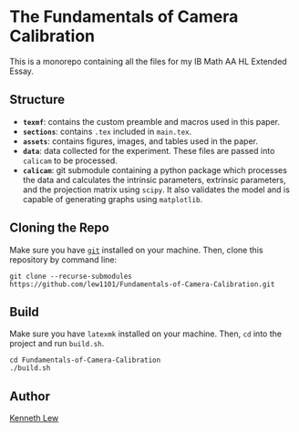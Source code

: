 # The Fundamentals of Camera Calibration

This is a monorepo containing all the files for my IB Math AA HL Extended Essay.

## Structure

- **`texmf`**: contains the custom preamble and macros used in this paper.
- **`sections`**: contains `.tex` included in `main.tex`.
- **`assets`**: contains figures, images, and tables used in the paper.
- **`data`**: data collected for the experiment. These files are passed into `calicam` to be processed.
- **`calicam`**: git submodule containing a python package which processes the data and calculates the intrinsic parameters, extrinsic parameters, and the projection matrix using `scipy`. It also validates the model and is capable of generating graphs using `matplotlib`.

## Cloning the Repo

Make sure you have [`git`](https://git-scm.com/) installed on your machine. Then, clone this repository by command line:

```shell
git clone --recurse-submodules https://github.com/lew1101/Fundamentals-of-Camera-Calibration.git
```

## Build

Make sure you have `latexmk` installed on your machine. Then, `cd` into the project and run `build.sh`.

```shell
cd Fundamentals-of-Camera-Calibration
./build.sh
```

## Author

[Kenneth Lew](https://github.com/lew1101)
